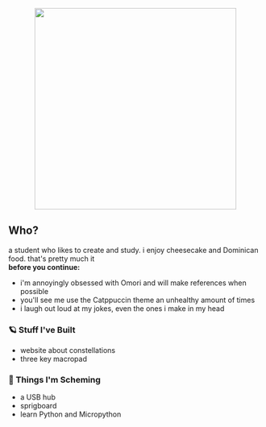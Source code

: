  <p align="center">
  <img src="https://raw.githubusercontent.com/catppuccin/catppuccin/main/assets/palette/macchiato.png" width="400" />
</p>

## Who?
a student who likes to create and study. i enjoy cheesecake and Dominican food. that's pretty much it
<br>__before you continue:__
- i'm annoyingly obsessed with Omori and will make references when possible
- you'll see me use the Catppuccin theme an unhealthy amount of times
- i laugh out loud at my jokes, even the ones i make in my head

### 🪐 Stuff I've Built
- website about constellations
- three key macropad

### 🔮 Things I'm Scheming
- a USB hub
- sprigboard
- learn Python and Micropython

